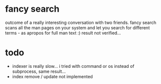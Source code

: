 fancy search
============
outcome of a really interesting conversation with two friends.
fancy search scans all the man pages on your system and let you search for different terms - as apropos for full man text :)
result not verified...

todo
====
 * indexer is really slow... i tried with command or os instead of subprocess, same result...
 * index remove / update not implemented
